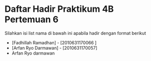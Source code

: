 # Daftar Hadir Praktikum 4B Pertemuan 6
Silahkan isi list nama di bawah ini apabila hadir dengan format berikut

- [Fadhillah Ramadhan] - [2010631170066 ]
- [Arfan Ryo Darmawan] - [2010631170057]
- Arfan Ryo darmawan
